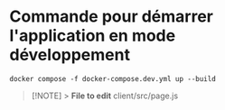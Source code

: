# Commande pour démarrer l'application en mode développement

`docker compose -f docker-compose.dev.yml up --build`

> [!NOTE] > **File to edit**
> client/src/page.js
